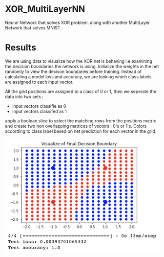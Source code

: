 # XOR_MultiLayerNN
Neural Network that solves XOR problem. 
along with another MultiLayer Network that solves MNIST. 


# Results
We are using data to visualize how the XOR net is behaving i.e examining the decision boundaries the network is using. Initialize the weights in the net randomly to view the decison boundaries before training. Instead of calculating a model loss and accuracy, we are looking which class labels are assigned to each input vector. 

All the grid positions are assigned to a class of 0 or 1, then we seperate the data into two sets :
  * input vectors classifie as 0
  * input vectors classifed as 1
 
apply a boolean slice to select the matching rows from the positions matrix and create two non overlapping matrices of vectors : 0's or 1's. Colors according to class label based on net prediction for each vector in the grid.

![alt text](https://github.com/Delkhaz/XOR_MultiLayerNN/blob/master/results/XOR_decision_boundary.png)
